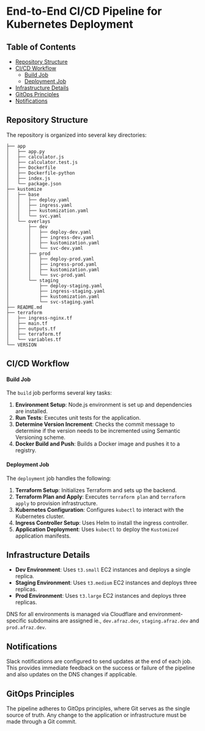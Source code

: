 # End-to-End CI/CD Pipeline for Kubernetes Deployment

## Table of Contents

- [Repository Structure](#repository-structure)
- [CI/CD Workflow](#cicd-workflow)
  - [Build Job](#build-job)
  - [Deployment Job](#deployment-job)
- [Infrastructure Details](#infrastructure-details)
- [GitOps Principles](#gitops-principles)
- [Notifications](#notifications)

## Repository Structure

The repository is organized into several key directories:

```
├── app
│   ├── app.py
│   ├── calculator.js
│   ├── calculator.test.js
│   ├── Dockerfile
│   ├── Dockerfile-python
│   ├── index.js
│   └── package.json
├── kustomize
│   ├── base
│   │   ├── deploy.yaml
│   │   ├── ingress.yaml
│   │   ├── kustomization.yaml
│   │   └── svc.yaml
│   └── overlays
│       ├── dev
│       │   ├── deploy-dev.yaml
│       │   ├── ingress-dev.yaml
│       │   ├── kustomization.yaml
│       │   └── svc-dev.yaml
│       ├── prod
│       │   ├── deploy-prod.yaml
│       │   ├── ingress-prod.yaml
│       │   ├── kustomization.yaml
│       │   └── svc-prod.yaml
│       └── staging
│           ├── deploy-staging.yaml
│           ├── ingress-staging.yaml
│           ├── kustomization.yaml
│           └── svc-staging.yaml
├── README.md
├── terraform
│   ├── ingress-nginx.tf
│   ├── main.tf
│   ├── outputs.tf
│   ├── terraform.tf
│   └── variables.tf
└── VERSION
```


## CI/CD Workflow

#### Build Job

The `build` job performs several key tasks:

1. **Environment Setup**: Node.js environment is set up and dependencies are installed.
2. **Run Tests**: Executes unit tests for the application.
3. **Determine Version Increment**: Checks the commit message to determine if the version needs to be incremented using Semantic Versioning scheme.
4. **Docker Build and Push**: Builds a Docker image and pushes it to a registry.

#### Deployment Job

The `deployment` job handles the following:

1. **Terraform Setup**: Initializes Terraform and sets up the backend.
2. **Terraform Plan and Apply**: Executes `terraform plan` and `terraform apply` to provision infrastructure.
3. **Kubernetes Configuration**: Configures `kubectl` to interact with the Kubernetes cluster.
4. **Ingress Controller Setup**: Uses Helm to install the ingress controller.
5. **Application Deployment**: Uses `kubectl` to deploy the `Kustomized` application manifests.

## Infrastructure Details

- **Dev Environment**: Uses `t3.small` EC2 instances and deploys a single replica.
- **Staging Environment**: Uses `t3.medium` EC2 instances and deploys three replicas.
- **Prod Environment**: Uses `t3.large` EC2 instances and deploys three replicas.

DNS for all environments is managed via Cloudflare and environment-specific subdomains are assigned ie., `dev.afraz.dev`, `staging.afraz.dev` and `prod.afraz.dev`.

## Notifications

Slack notifications are configured to send updates at the end of each job. This provides immediate feedback on the success or failure of the pipeline and also updates on the DNS changes if applicable.

## GitOps Principles

The pipeline adheres to GitOps principles, where Git serves as the single source of truth. Any change to the application or infrastructure must be made through a Git commit.



